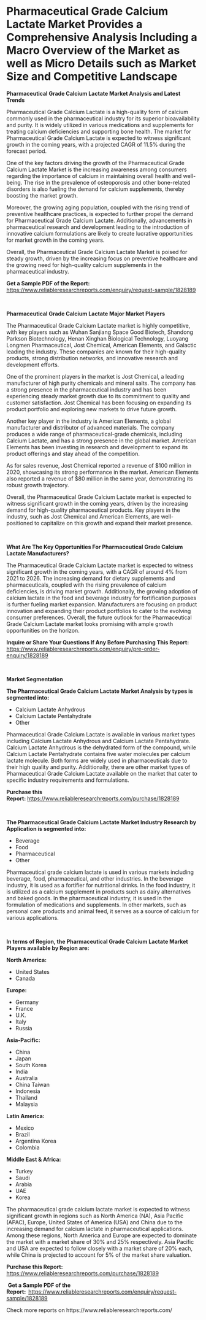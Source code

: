 <p><h1>Pharmaceutical Grade Calcium Lactate Market Provides a Comprehensive Analysis Including a Macro Overview of the Market as well as Micro Details such as Market Size and Competitive Landscape</h1></p><p><strong>Pharmaceutical Grade Calcium Lactate Market Analysis and Latest Trends</strong></p>
<p><p>Pharmaceutical Grade Calcium Lactate is a high-quality form of calcium commonly used in the pharmaceutical industry for its superior bioavailability and purity. It is widely utilized in various medications and supplements for treating calcium deficiencies and supporting bone health. The market for Pharmaceutical Grade Calcium Lactate is expected to witness significant growth in the coming years, with a projected CAGR of 11.5% during the forecast period.</p><p>One of the key factors driving the growth of the Pharmaceutical Grade Calcium Lactate Market is the increasing awareness among consumers regarding the importance of calcium in maintaining overall health and well-being. The rise in the prevalence of osteoporosis and other bone-related disorders is also fueling the demand for calcium supplements, thereby boosting the market growth.</p><p>Moreover, the growing aging population, coupled with the rising trend of preventive healthcare practices, is expected to further propel the demand for Pharmaceutical Grade Calcium Lactate. Additionally, advancements in pharmaceutical research and development leading to the introduction of innovative calcium formulations are likely to create lucrative opportunities for market growth in the coming years.</p><p>Overall, the Pharmaceutical Grade Calcium Lactate Market is poised for steady growth, driven by the increasing focus on preventive healthcare and the growing need for high-quality calcium supplements in the pharmaceutical industry.</p></p>
<p><strong>Get a Sample PDF of the Report:&nbsp;</strong> <a href="https://www.reliableresearchreports.com/enquiry/request-sample/1828189">https://www.reliableresearchreports.com/enquiry/request-sample/1828189</a></p>
<p>&nbsp;</p>
<p><strong>Pharmaceutical Grade Calcium Lactate Major Market Players</strong></p>
<p><p>The Pharmaceutical Grade Calcium Lactate market is highly competitive, with key players such as Wuhan Sanjiang Space Good Biotech, Shandong Parkson Biotechnology, Henan Xinghan Biological Technology, Luoyang Longmen Pharmaceutical, Jost Chemical, American Elements, and Galactic leading the industry. These companies are known for their high-quality products, strong distribution networks, and innovative research and development efforts.</p><p>One of the prominent players in the market is Jost Chemical, a leading manufacturer of high purity chemicals and mineral salts. The company has a strong presence in the pharmaceutical industry and has been experiencing steady market growth due to its commitment to quality and customer satisfaction. Jost Chemical has been focusing on expanding its product portfolio and exploring new markets to drive future growth.</p><p>Another key player in the industry is American Elements, a global manufacturer and distributor of advanced materials. The company produces a wide range of pharmaceutical-grade chemicals, including Calcium Lactate, and has a strong presence in the global market. American Elements has been investing in research and development to expand its product offerings and stay ahead of the competition.</p><p>As for sales revenue, Jost Chemical reported a revenue of $100 million in 2020, showcasing its strong performance in the market. American Elements also reported a revenue of $80 million in the same year, demonstrating its robust growth trajectory.</p><p>Overall, the Pharmaceutical Grade Calcium Lactate market is expected to witness significant growth in the coming years, driven by the increasing demand for high-quality pharmaceutical products. Key players in the industry, such as Jost Chemical and American Elements, are well-positioned to capitalize on this growth and expand their market presence.</p></p>
<p>&nbsp;</p>
<p><strong>What Are The Key Opportunities For Pharmaceutical Grade Calcium Lactate Manufacturers?</strong></p>
<p><p>The Pharmaceutical Grade Calcium Lactate market is expected to witness significant growth in the coming years, with a CAGR of around 4% from 2021 to 2026. The increasing demand for dietary supplements and pharmaceuticals, coupled with the rising prevalence of calcium deficiencies, is driving market growth. Additionally, the growing adoption of calcium lactate in the food and beverage industry for fortification purposes is further fueling market expansion. Manufacturers are focusing on product innovation and expanding their product portfolios to cater to the evolving consumer preferences. Overall, the future outlook for the Pharmaceutical Grade Calcium Lactate market looks promising with ample growth opportunities on the horizon.</p></p>
<p><strong>Inquire or Share Your Questions If Any Before Purchasing This Report:</strong> <a href="https://www.reliableresearchreports.com/enquiry/pre-order-enquiry/1828189">https://www.reliableresearchreports.com/enquiry/pre-order-enquiry/1828189</a></p>
<p>&nbsp;</p>
<p><strong>Market Segmentation</strong></p>
<p><strong>The Pharmaceutical Grade Calcium Lactate Market Analysis by types is segmented into:</strong></p>
<p><ul><li>Calcium Lactate Anhydrous</li><li>Calcium Lactate Pentahydrate</li><li>Other</li></ul></p>
<p><p>Pharmaceutical Grade Calcium Lactate is available in various market types including Calcium Lactate Anhydrous and Calcium Lactate Pentahydrate. Calcium Lactate Anhydrous is the dehydrated form of the compound, while Calcium Lactate Pentahydrate contains five water molecules per calcium lactate molecule. Both forms are widely used in pharmaceuticals due to their high quality and purity. Additionally, there are other market types of Pharmaceutical Grade Calcium Lactate available on the market that cater to specific industry requirements and formulations.</p></p>
<p><strong>Purchase this Report:&nbsp;</strong><a href="https://www.reliableresearchreports.com/purchase/1828189">https://www.reliableresearchreports.com/purchase/1828189</a></p>
<p>&nbsp;</p>
<p><strong>The Pharmaceutical Grade Calcium Lactate Market Industry Research by Application is segmented into:</strong></p>
<p><ul><li>Beverage</li><li>Food</li><li>Pharmaceutical</li><li>Other</li></ul></p>
<p><p>Pharmaceutical grade calcium lactate is used in various markets including beverage, food, pharmaceutical, and other industries. In the beverage industry, it is used as a fortifier for nutritional drinks. In the food industry, it is utilized as a calcium supplement in products such as dairy alternatives and baked goods. In the pharmaceutical industry, it is used in the formulation of medications and supplements. In other markets, such as personal care products and animal feed, it serves as a source of calcium for various applications.</p></p>
<p>&nbsp;</p>
<p><strong>In terms of Region, the Pharmaceutical Grade Calcium Lactate Market Players available by Region are:</strong></p>
<p>
    <p> <strong> North America: </strong>
        <ul>
            <li>United States</li>
            <li>Canada</li>
        </ul>
        </p> 
    <p> <strong> Europe: </strong>
        <ul>
            <li>Germany</li>
            <li>France</li>
            <li>U.K.</li>
            <li>Italy</li>
            <li>Russia</li>
        </ul>
        </p> 
    <p> <strong> Asia-Pacific: </strong>
        <ul>
            <li>China</li>
            <li>Japan</li>
            <li>South Korea</li>
            <li>India</li>
            <li>Australia</li>
            <li>China Taiwan</li>
            <li>Indonesia</li>
            <li>Thailand</li>
            <li>Malaysia</li>
        </ul>
        </p> 
    <p> <strong> Latin America: </strong>
        <ul>
            <li>Mexico</li>
            <li>Brazil</li>
            <li>Argentina Korea</li>
            <li>Colombia</li>
        </ul>
        </p> 
    <p> <strong> Middle East & Africa: </strong>
        <ul>
            <li>Turkey</li>
            <li>Saudi</li>
            <li>Arabia</li>
            <li>UAE</li>
            <li>Korea</li>
        </ul>
    </p>
    </p>
<p><p>The pharmaceutical grade calcium lactate market is expected to witness significant growth in regions such as North America (NA), Asia Pacific (APAC), Europe, United States of America (USA) and China due to the increasing demand for calcium lactate in pharmaceutical applications. Among these regions, North America and Europe are expected to dominate the market with a market share of 30% and 25% respectively. Asia Pacific and USA are expected to follow closely with a market share of 20% each, while China is projected to account for 5% of the market share valuation.</p></p>
<p><strong>Purchase this Report: </strong><a href="https://www.reliableresearchreports.com/purchase/1828189">https://www.reliableresearchreports.com/purchase/1828189</a></p>
<p>&nbsp;<strong>Get a Sample PDF of the Report:&nbsp;&nbsp;</strong><a href="https://www.reliableresearchreports.com/enquiry/request-sample/1828189">https://www.reliableresearchreports.com/enquiry/request-sample/1828189</a></p>
<p><strong></strong></p>
<p>Check more reports on https://www.reliableresearchreports.com/</p>